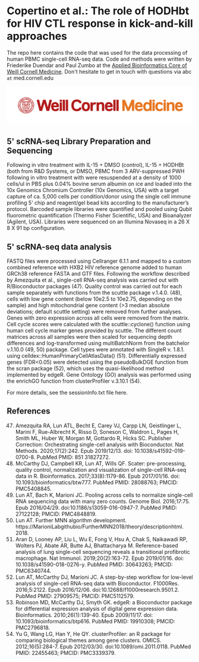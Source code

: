 # Copertino et al.: The role of HODHbt for HIV CTL response in kick-and-kill approaches

The repo here contains the code that was used for the data processing of human PBMC single-cell RNA-seq data.
Code and methods were written by Friederike Duendar and Paul Zumbo at the [Applied Bioinformatics Core of Weill Cornell Medicine](https://abc.med.cornell.edu/).
Don't hesitate to get in touch with questions via abc `at` med.cornell.edu

![](WCM_MB_LOGO_HZSS1L_CLR_RGB.png)

## 5' scRNA-seq Library Preparation and Sequencing

Following in vitro treatment with IL-15 + DMSO (control), IL-15 + HODHBt (both from R&D Systems, or DMSO,
PBMC from 3 ARV-suppressed PWH following in vitro treatment with were resuspended at a density of 1000 cells/ul
in PBS plus 0.04% bovine serum albumin on ice and loaded into the 10x Genomics Chromium Controller (10x Genomics, USA) 
with a target capture of ca. 5,000 cells per condition/donor using the single cell immune profiling 5' chip and reagent/gel
bead kits according to the manufacturer’s protocol. Barcoded sample libraries were quantified
and pooled using Qubit fluorometric quantification (Thermo Fisher Scientific, USA) and Bioanalyzer (Agilent, USA).
Libraries were sequenced on an Illumina Novaseq in a 26 X 8 X 91 bp configuration.

## 5' scRNA-seq data analysis

FASTQ files were processed using Cellranger 6.1.1 and mapped to a custom combined reference with HXB2 HIV reference genome 
added to human GRCh38 reference FASTA and GTF files.
Following the workflow described by Amezquita et al., single-cell RNA-seq analysis was carried out with R/Bioconductor packages (47).
Quality control was carried out for each sample separately with functions from the scuttle package v.1.4.0. (48), cells with low
gene content (below 10e2.5 to 10e2.75, depending on the sample) and high mitochondrial gene content (>3 median absolute deviations; 
default scuttle setting) were removed from further analyses. Genes with zero expression across all cells were removed from the matrix. 
Cell cycle scores were calculated with the scuttle::cyclone() function using human cell cycle marker genes provided by scuttle.
The different count matrices across all samples were then scaled for sequencing depth differences and log-transformed using multiBatchNorm
from the batchelor v.1.10.0 (49, 50) package. Cell types were annotated with SingleR v. 1.8.1. using celldex::HumanPrimaryCellAtlasData() (51).
Differentially expressed genes (FDR<0.05) were detected using the pseudoBulkDGE function from the scran package (52), which uses the
quasi-likelihood method implemented by edgeR. Gene Ontology (GO) analysis was performed using the enrichGO function from
clusterProfiler v.3.10.1 (54).

For more details, see the sessionInfo.txt file here.

## References

47. Amezquita RA, Lun ATL, Becht E, Carey VJ, Carpp LN, Geistlinger L, Marini F, Rue-Albrecht K, Risso D, Soneson C, Waldron L, Pages H, Smith ML, Huber W, Morgan M, Gottardo R, Hicks SC. Publisher Correction: Orchestrating single-cell analysis with Bioconductor. Nat Methods. 2020;17(2):242. Epub 2019/12/13. doi: 10.1038/s41592-019-0700-8. PubMed PMID:
851 31827272.
48. McCarthy DJ, Campbell KR, Lun AT, Wills QF. Scater: pre-processing, quality control, normalization and visualization of single-cell RNA-seq data in R. Bioinformatics.  2017;33(8):1179-86. Epub 2017/01/16. doi: 10.1093/bioinformatics/btw777. PubMed PMID: 28088763; PMCID: PMC5408845.
49. Lun AT, Bach K, Marioni JC. Pooling across cells to normalize single-cell RNA sequencing data with many zero counts. Genome Biol. 2016;17:75. Epub 2016/04/29. doi:10.1186/s13059-016-0947-7. PubMed PMID: 27122128; PMCID: PMC4848819.
50. Lun AT. Further MNN algorithm development. https://MarioniLabgithubio/FurtherMNN2018/theory/descriptionhtml. 2018.
51. Aran D, Looney AP, Liu L, Wu E, Fong V, Hsu A, Chak S, Naikawadi RP, Wolters PJ, Abate AR, Butte AJ, Bhattacharya M. Reference-based analysis of lung single-cell sequencing reveals a transitional profibrotic macrophage. Nat Immunol. 2019;20(2):163-72. Epub 2019/01/16. doi: 10.1038/s41590-018-0276-y. PubMed PMID: 30643263; PMCID: PMC6340744.
52. Lun AT, McCarthy DJ, Marioni JC. A step-by-step workflow for low-level analysis of single-cell RNA-seq data with Bioconductor. F1000Res. 2016;5:2122. Epub 2016/12/06. doi:10.12688/f1000research.9501.2. PubMed PMID: 27909575; PMCID: PMC5112579.
53. Robinson MD, McCarthy DJ, Smyth GK. edgeR: a Bioconductor package for differential expression analysis of digital gene expression data. Bioinformatics. 2010;26(1):139-40. Epub 2009/11/17. doi: 10.1093/bioinformatics/btp616. PubMed PMID: 19910308; PMCID: PMC2796818.
54. Yu G, Wang LG, Han Y, He QY. clusterProfiler: an R package for comparing biological themes among gene clusters. OMICS. 2012;16(5):284-7. Epub 2012/03/30. doi:10.1089/omi.2011.0118. PubMed PMID: 22455463; PMCID: PMC3339379.

